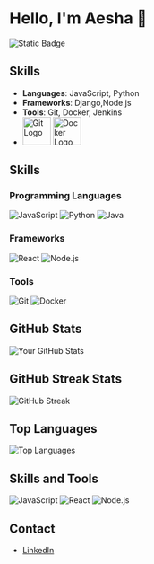 # Hello, I'm Aesha 👋
<img alt="Static Badge" src="https://img.shields.io/badge/dokcer">



## Skills

- **Languages**: JavaScript, Python
- **Frameworks**: Django,Node.js
- **Tools**: Git, Docker, Jenkins
- <img src="https://img.shields.io/badge/Git-F05032?style=flat&logo=git&logoColor=white" alt="Git Logo" width="50" height="50"/> <img src="https://img.shields.io/badge/Docker-2496ED?style=flat&logo=docker&logoColor=white" alt="Docker Logo" width="50" height="50"/>

## Skills

### Programming Languages

![JavaScript](https://img.shields.io/badge/JavaScript-ES6+-yellow) ![Python](https://img.shields.io/badge/Python-3.8-blue) ![Java](https://img.shields.io/badge/Java-11-orange)

### Frameworks

![React](https://img.shields.io/badge/React-16.13.1-blue) ![Node.js](https://img.shields.io/badge/Node.js-12.18.3-green)

### Tools

![Git](https://img.shields.io/badge/Git-F05032?style=flat&logo=git&logoColor=white) ![Docker](https://img.shields.io/badge/Docker-2496ED?style=flat&logo=docker&logoColor=white)



## GitHub Stats

![Your GitHub Stats](https://github-readme-stats.vercel.app/api?username=janeDoe&show_icons=true&theme=radical)

## GitHub Streak Stats

![GitHub Streak](https://github-readme-streak-stats.herokuapp.com/?user=janeDoe&theme=radical)

## Top Languages

![Top Languages](https://github-readme-stats.vercel.app/api/top-langs/?username=janeDoe&layout=compact&theme=radical)

## Skills and Tools

![JavaScript](https://img.shields.io/badge/JavaScript-ES6+-yellow)
![React](https://img.shields.io/badge/React-16.13.1-blue)
![Node.js](https://img.shields.io/badge/Node.js-12.18.3-green)

## Contact

- [LinkedIn](https://www.linkedin.com/in/aesha-shah-69285a264)

